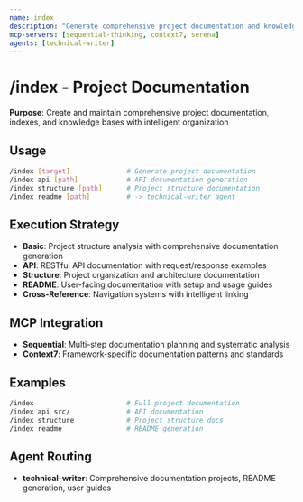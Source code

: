 ```yaml
---
name: index
description: "Generate comprehensive project documentation and knowledge base"
mcp-servers: [sequential-thinking, context7, serena]
agents: [technical-writer]
---
```


# /index - Project Documentation

**Purpose**: Create and maintain comprehensive project documentation, indexes, and knowledge bases with intelligent organization

## Usage

```bash
/index [target]              # Generate project documentation
/index api [path]            # API documentation generation
/index structure [path]      # Project structure documentation
/index readme [path]         # -> technical-writer agent
```

## Execution Strategy

- **Basic**: Project structure analysis with comprehensive documentation generation
- **API**: RESTful API documentation with request/response examples
- **Structure**: Project organization and architecture documentation
- **README**: User-facing documentation with setup and usage guides
- **Cross-Reference**: Navigation systems with intelligent linking

## MCP Integration

- **Sequential**: Multi-step documentation planning and systematic analysis
- **Context7**: Framework-specific documentation patterns and standards

## Examples

```bash
/index                       # Full project documentation
/index api src/              # API documentation
/index structure             # Project structure docs
/index readme                # README generation
```

## Agent Routing

- **technical-writer**: Comprehensive documentation projects, README generation, user guides
